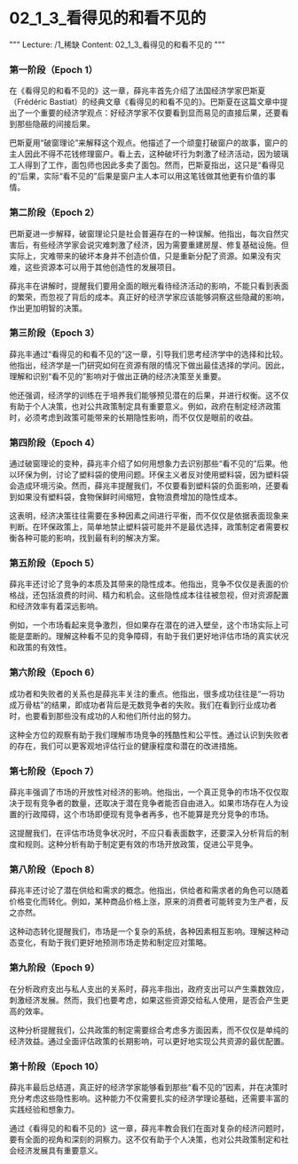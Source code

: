 # 02_1_3_看得见的和看不见的

"""
Lecture: /1_稀缺
Content: 02_1_3_看得见的和看不见的
"""

### 第一阶段（Epoch 1）

在《看得见的和看不见的》这一章，薛兆丰首先介绍了法国经济学家巴斯夏（Frédéric Bastiat）的经典文章《看得见的和看不见的》。巴斯夏在这篇文章中提出了一个重要的经济学观点：好经济学家不仅要看到显而易见的直接后果，还要看到那些隐蔽的间接后果。

巴斯夏用“破窗理论”来解释这个观点。他描述了一个顽童打破窗户的故事，窗户的主人因此不得不花钱修理窗户。看上去，这种破坏行为刺激了经济活动，因为玻璃工人得到了工作，面包师也因此多卖了面包。然而，巴斯夏指出，这只是“看得见的”后果，实际“看不见的”后果是窗户主人本可以用这笔钱做其他更有价值的事情。

### 第二阶段（Epoch 2）

巴斯夏进一步解释，破窗理论只是社会普遍存在的一种误解。他指出，每次自然灾害后，有些经济学家会说灾难刺激了经济，因为需要重建房屋、修复基础设施。但实际上，灾难带来的破坏本身并不创造价值，只是重新分配了资源。如果没有灾难，这些资源本可以用于其他创造性的发展项目。

薛兆丰在讲解时，提醒我们要用全面的眼光看待经济活动的影响，不能只看到表面的繁荣，而忽视了背后的成本。真正好的经济学家应该能够洞察这些隐藏的影响，作出更加明智的决策。

### 第三阶段（Epoch 3）

薛兆丰通过“看得见的和看不见的”这一章，引导我们思考经济学中的选择和比较。他指出，经济学是一门研究如何在资源有限的情况下做出最佳选择的学问。因此，理解和识别“看不见的”影响对于做出正确的经济决策至关重要。

他还强调，经济学的训练在于培养我们能够预见潜在的后果，并进行权衡。这不仅有助于个人决策，也对公共政策制定具有重要意义。例如，政府在制定经济政策时，必须考虑到政策可能带来的长期隐性影响，而不仅仅是眼前的收益。

### 第四阶段（Epoch 4）

通过破窗理论的变种，薛兆丰介绍了如何用想象力去识别那些“看不见的”后果。他以环保为例，讨论了塑料袋的使用问题。环保主义者反对使用塑料袋，因为塑料袋会造成环境污染。然而，薛兆丰提醒我们，不仅要看到塑料袋的负面影响，还要看到如果没有塑料袋，食物保鲜时间缩短，食物浪费增加的隐性成本。

这表明，经济决策往往需要在多种因素之间进行平衡，而不仅仅是依据表面现象来判断。在环保政策上，简单地禁止塑料袋可能并不是最优选择，政策制定者需要权衡各种可能的影响，找到最有利的解决方案。

### 第五阶段（Epoch 5）

薛兆丰还讨论了竞争的本质及其带来的隐性成本。他指出，竞争不仅仅是表面的价格战，还包括浪费的时间、精力和机会。这些隐性成本往往被忽视，但对资源配置和经济效率有着深远影响。

例如，一个市场看起来竞争激烈，但如果存在潜在的进入壁垒，这个市场实际上可能是垄断的。理解这种看不见的竞争障碍，有助于我们更好地评估市场的真实状况和政策的有效性。

### 第六阶段（Epoch 6）

成功者和失败者的关系也是薛兆丰关注的重点。他指出，很多成功往往是“一将功成万骨枯”的结果，即成功者背后是无数竞争者的失败。我们在看到行业成功者时，也要看到那些没有成功的人和他们所付出的努力。

这种全方位的观察有助于我们理解市场竞争的残酷性和公平性。通过认识到失败者的存在，我们可以更客观地评估行业的健康程度和潜在的改进措施。

### 第七阶段（Epoch 7）

薛兆丰强调了市场的开放性对经济的影响。他指出，一个真正竞争的市场不仅仅取决于现有竞争者的数量，还取决于潜在竞争者能否自由进入。如果市场存在人为设置的行政障碍，这个市场即便现有竞争者再多，也不能算是充分竞争的市场。

这提醒我们，在评估市场竞争状况时，不应只看表面数字，还要深入分析背后的制度和规则。这种分析有助于制定更有效的市场开放政策，促进公平竞争。

### 第八阶段（Epoch 8）

薛兆丰还讨论了潜在供给和需求的概念。他指出，供给者和需求者的角色可以随着价格变化而转化。例如，某种商品价格上涨，原来的消费者可能转变为生产者，反之亦然。

这种动态转化提醒我们，市场是一个复杂的系统，各种因素相互影响。理解这种动态变化，有助于我们更好地预测市场走势和制定应对策略。

### 第九阶段（Epoch 9）

在分析政府支出与私人支出的关系时，薛兆丰指出，政府支出可以产生乘数效应，刺激经济发展。然而，我们也要考虑，如果这些资源交给私人使用，是否会产生更高的效率。

这种分析提醒我们，公共政策的制定需要综合考虑多方面因素，而不仅仅是单纯的经济效益。通过全面评估政策的长期影响，可以更好地实现公共资源的最优配置。

### 第十阶段（Epoch 10）

薛兆丰最后总结道，真正好的经济学家能够看到那些“看不见的”因素，并在决策时充分考虑这些隐性影响。这种能力不仅需要扎实的经济学理论基础，还需要丰富的实践经验和想象力。

通过《看得见的和看不见的》这一章，薛兆丰教会我们在面对复杂的经济问题时，要有全面的视角和深刻的洞察力。这不仅有助于个人决策，也对公共政策制定和社会经济发展具有重要意义。